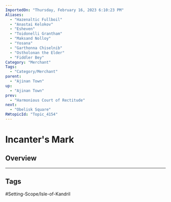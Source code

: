 ```yaml
---
ImportedOn: "Thursday, February 16, 2023 6:10:23 PM"
Aliases:
  - "Hazenaltic Fullboil"
  - "Anastai Kelokov"
  - "Esheven"
  - "Toidonelli Grantham"
  - "Maksand Nolloy"
  - "Yosana"
  - "Garthonna Chiselnib"
  - "Ostholonan the Elder"
  - "Fiddler Bey"
Category: "Merchant"
Tags:
  - "Category/Merchant"
parent:
  - "Ajinan Town"
up:
  - "Ajinan Town"
prev:
  - "Harmonious Court of Rectitude"
next:
  - "Obelisk Square"
RWtopicId: "Topic_4154"
---
```

# Incanter's Mark
## Overview

---
## Tags
#Setting-Scope/Isle-of-Kandril

